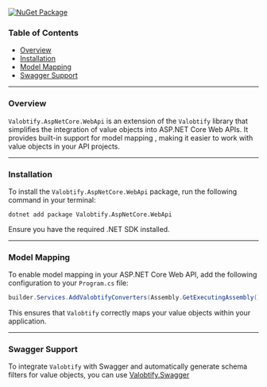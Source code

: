 [![NuGet Package](https://img.shields.io/nuget/v/Valobtify.AspNetCore.WebApi)](https://www.nuget.org/packages/Valobtify.AspNetCore.WebApi/)

### Table of Contents

- [Overview](#overview)
- [Installation](#installation)
- [Model Mapping](#model-mapping)
- [Swagger Support](#swagger-support)

---

### Overview

`Valobtify.AspNetCore.WebApi` is an extension of the `Valobtify` library that simplifies the integration of value objects into ASP.NET Core Web APIs. It provides built-in support for model mapping , making it easier to work with value objects in your API projects.

---

### Installation

To install the `Valobtify.AspNetCore.WebApi` package, run the following command in your terminal:

```shell
dotnet add package Valobtify.AspNetCore.WebApi
```

Ensure you have the required .NET SDK installed.

---

### Model Mapping

To enable model mapping in your ASP.NET Core Web API, add the following configuration to your `Program.cs` file:

```csharp
builder.Services.AddValobtifyConverters(Assembly.GetExecutingAssembly());
```

This ensures that `Valobtify` correctly maps your value objects within your application.

---


### Swagger Support

To integrate `Valobtify` with Swagger and automatically generate schema filters for value objects, you can use [Valobtify.Swagger](https://github.com/Valobtify/Valobtify.Swagger)


